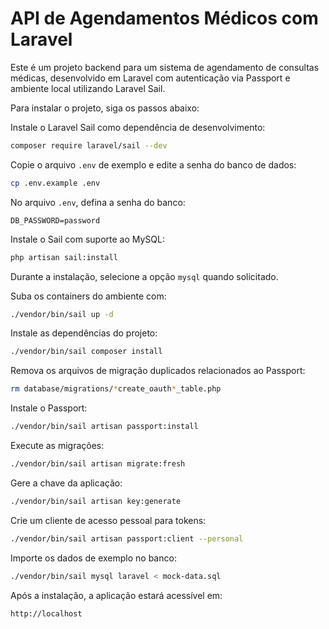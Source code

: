 
# API de Agendamentos Médicos com Laravel

Este é um projeto backend para um sistema de agendamento de consultas médicas, desenvolvido em Laravel com autenticação via Passport e ambiente local utilizando Laravel Sail.

Para instalar o projeto, siga os passos abaixo:

Instale o Laravel Sail como dependência de desenvolvimento:

```bash
composer require laravel/sail --dev
```

Copie o arquivo `.env` de exemplo e edite a senha do banco de dados:

```bash
cp .env.example .env
```

No arquivo `.env`, defina a senha do banco:

```dotenv
DB_PASSWORD=password
```

Instale o Sail com suporte ao MySQL:

```bash
php artisan sail:install
```

Durante a instalação, selecione a opção `mysql` quando solicitado.

Suba os containers do ambiente com:

```bash
./vendor/bin/sail up -d
```

Instale as dependências do projeto:

```bash
./vendor/bin/sail composer install
```

Remova os arquivos de migração duplicados relacionados ao Passport:

```bash
rm database/migrations/*create_oauth*_table.php
```

Instale o Passport:

```bash
./vendor/bin/sail artisan passport:install
```

Execute as migrações:

```bash
./vendor/bin/sail artisan migrate:fresh
```

Gere a chave da aplicação:

```bash
./vendor/bin/sail artisan key:generate
```

Crie um cliente de acesso pessoal para tokens:

```bash
./vendor/bin/sail artisan passport:client --personal
```

Importe os dados de exemplo no banco:

```bash
./vendor/bin/sail mysql laravel < mock-data.sql
```

Após a instalação, a aplicação estará acessível em:

```
http://localhost
```
